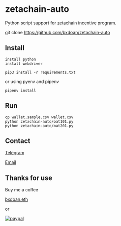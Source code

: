 # zetachain-auto
Python script support for zetachain incentive program.

git clone https://github.com/bxdoan/zetachain-auto 

## Install
```shell
install python  
install webdriver
```

```shell
pip3 install -r requirements.txt
```
or using pyenv and pipenv
```shell
pipenv install
```

## Run
```shell
cp wallet.sample.csv wallet.csv
python zetachain-auto/oat101.py
python zetachain-auto/oat201.py  
```

## Contact
[Telegram](https://t.me/bxdoan)

[Email](mailto:hi@bxdoan.com)

## Thanks for use
Buy me a coffee

[bxdoan.eth](https://etherscan.io/address/0x610322AeF748238C52E920a15Dd9A8845C9c0318)

or

[![paypal](https://www.paypalobjects.com/en_US/i/btn/btn_donateCC_LG.gif)](https://paypal.me/bxdoan)
